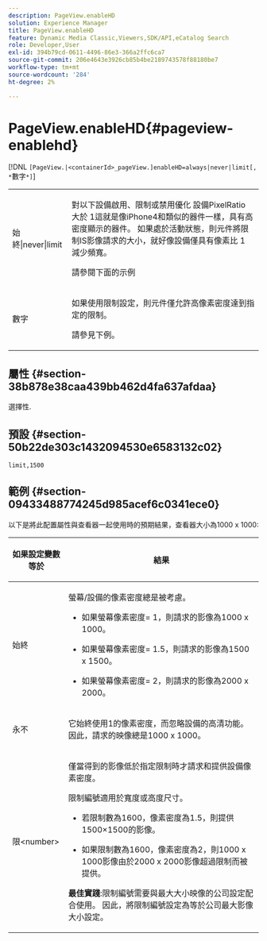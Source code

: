 ```yaml
---
description: PageView.enableHD
solution: Experience Manager
title: PageView.enableHD
feature: Dynamic Media Classic,Viewers,SDK/API,eCatalog Search
role: Developer,User
exl-id: 394b79cd-0611-4496-86e3-366a2ffc6ca7
source-git-commit: 206e4643e3926cb85b4be2189743578f88180be7
workflow-type: tm+mt
source-wordcount: '284'
ht-degree: 2%

---
```


# PageView.enableHD{#pageview-enablehd}

[!DNL `[PageView.|<containerId>_pageView.]enableHD=always|never|limit[, *`數字`*]`]

<table id="table_0BEA0B5FFDF64E5594B534B2A87A6D88"> 
 <tbody> 
  <tr> 
   <td colname="col1"> <p> <span class="codeph"> 始終|never|limit</span> </p> </td> 
   <td colname="col2"> <p> 對以下設備啟用、限制或禁用優化 <span class="codeph"> 設備PixelRatio</span> 大於 <span class="codeph"> 1</span>這就是像iPhone4和類似的器件一樣，具有高密度顯示的器件。 如果處於活動狀態，則元件將限制IS影像請求的大小，就好像設備僅具有像素比 <span class="codeph"> 1</span> 減少頻寬。 </p> <p>請參閱下面的示例 </p> </td> 
  </tr> 
  <tr> 
   <td colname="col1"> <p> <span class="codeph"><span class="varname"> 數字</span></span> </p> </td> 
   <td colname="col2"> <p> 如果使用限制設定，則元件僅允許高像素密度達到指定的限制。 </p> <p>請參見下例。 </p> </td> 
  </tr> 
 </tbody> 
</table>

## 屬性 {#section-38b878e38caa439bb462d4fa637afdaa}

選擇性.

## 預設 {#section-50b22de303c1432094530e6583132c02}

`limit,1500`

## 範例 {#section-09433488774245d985acef6c0341ece0}

以下是將此配置屬性與查看器一起使用時的預期結果，查看器大小為1000 x 1000:

<table id="table_F97FEDA0EE1B4EF6AC9FF9060548ACA4"> 
 <thead> 
  <tr> 
   <th colname="col1" class="entry"> <p>如果設定變數等於 </p> </th> 
   <th colname="col2" class="entry"> <p>結果 </p> </th> 
  </tr>
 </thead>
 <tbody> 
  <tr> 
   <td colname="col1"> <p><span class="codeph"> 始終</span> </p> </td> 
   <td colname="col2"> <p>螢幕/設備的像素密度總是被考慮。 </p> <p> 
     <ul id="ul_D8F31FDFCDB74B75A3B1BFBEE33AF2E2"> 
      <li id="li_8A1C6DCCE10545349C73029729211BB2"> <p>如果螢幕像素密度= 1，則請求的影像為1000 x 1000。 </p> </li> 
      <li id="li_884156A34AC64B4E9B3ACC4C25EB710F"> <p>如果螢幕像素密度= 1.5，則請求的影像為1500 x 1500。 </p> </li> 
      <li id="li_7EC699284A7F4E679E512C3DA8B5454F"> <p>如果螢幕像素密度= 2，則請求的影像為2000 x 2000。 </p> </li> 
     </ul> </p> </td> 
  </tr> 
  <tr> 
   <td colname="col1"> <p><span class="codeph"> 永不</span> </p> </td> 
   <td colname="col2"> <p>它始終使用1的像素密度，而忽略設備的高清功能。 因此，請求的映像總是1000 x 1000。 </p> </td> 
  </tr> 
  <tr> 
   <td colname="col1"> <p><span class="codeph"> 限&lt;number&gt;</span> </p> </td> 
   <td colname="col2"> <p>僅當得到的影像低於指定限制時才請求和提供設備像素密度。 </p> <p>限制編號適用於寬度或高度尺寸。 </p> <p> 
     <ul id="ul_CEC06B2280164951BA1A0ADED99E8050"> 
      <li id="li_CA7A0980ACC54690A4F212DF53E2DC8A"> <p>若限制數為1600，像素密度為1.5，則提供1500×1500的影像。 </p> </li> 
      <li id="li_A4AAD7FBFA0347B082789511CA6768A5"> <p>如果限制數為1600，像素密度為2，則1000 x 1000影像由於2000 x 2000影像超過限制而被提供。 </p> </li> 
     </ul> </p> <p><b>最佳實踐</b>:限制編號需要與最大大小映像的公司設定配合使用。 因此，將限制編號設定為等於公司最大影像大小設定。 </p> </td> 
  </tr> 
 </tbody> 
</table>

